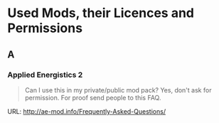# Used Mods, their Licences and Permissions

## A

### Applied Energistics 2
> Can I use this in my private/public mod pack?
> Yes, don't ask for permission. For proof send people to this FAQ.

URL: http://ae-mod.info/Frequently-Asked-Questions/
